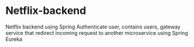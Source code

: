 # Netflix-backend
Netflix backend using Spring
Authenticate user, contains users, gateway service that redirect incoming request to another microservice using Spring Eureka
